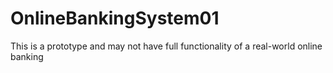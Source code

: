 # OnlineBankingSystem01
This is a prototype and may not have full functionality of a real-world online banking
